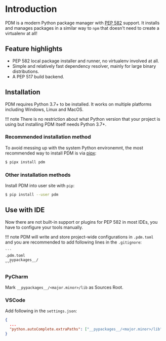 # Introduction

PDM is a modern Python package manager with [PEP 582] support. It installs and manages packages
 in a similar way to `npm` that doesn't need to create a virtualenv at all!

[PEP 582]: https://www.python.org/dev/peps/pep-0582/

## Feature highlights

- PEP 582 local package installer and runner, no virtualenv involved at all.
- Simple and relatively fast dependency resolver, mainly for large binary distributions.
- A PEP 517 build backend.

## Installation

PDM requires Python 3.7+ to be installed. It works on multiple platforms including Windows, Linux and MacOS.

!!! note
    There is no restriction about what Python version that your project is using but installing
    PDM itself needs Python 3.7+.

### Recommended installation method
To avoid messing up with the system Python environemnt, the most recommended way to install PDM
is via [pipx](https://pypi.org/project/pipx):

```bash
$ pipx install pdm
```

### Other installation methods

Install PDM into user site with `pip`:

```bash
$ pip install --user pdm
```

## Use with IDE

Now there are not built-in support or plugins for PEP 582 in most IDEs, you have to configure your tools manually.

!!! note
    PDM will write and store project-wide configurations in `.pdm.toml` and you are recommended to add following lines
    in the `.gitignore`:

    ```
    .pdm.toml
    __pypackages__/
    ```

### PyCharm

Mark `__pypackages__/<major.minor>/lib` as Sources Root.

### VSCode

Add following in the `settings.json`:

```json
{
  ...
  "python.autoComplete.extraPaths": ["__pypackages__/<major.minor>/lib"]
}
```

